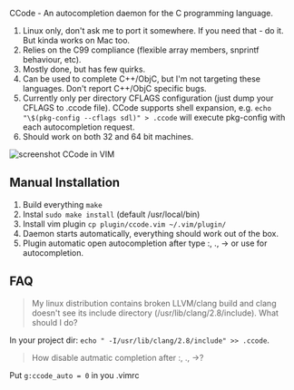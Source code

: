 CCode - An autocompletion daemon for the C programming language.

1. Linux only, don't ask me to port it somewhere. If you need that - do it. But kinda works on Mac too.
2. Relies on the C99 compliance (flexible array members, snprintf behaviour, etc).
3. Mostly done, but has few quirks.
4. Can be used to complete C++/ObjC, but I'm not targeting these languages. Don't report C++/ObjC specific bugs.
5. Currently only per directory CFLAGS configuration (just dump your CFLAGS to .ccode file). CCode supports shell expansion, e.g. `echo "\$(pkg-config --cflags sdl)" > .ccode` will execute pkg-config with each autocompletion request.
6. Should work on both 32 and 64 bit machines.

![screenshot CCode in VIM](http://ompldr.org/vZXRmbQ/vim_ccode.png)


Manual Installation
-------------------
1. Build everything `make`
2. Instal `sudo make install` (default /usr/local/bin)
3. Install vim plugin `cp plugin/ccode.vim ~/.vim/plugin/`
4. Daemon starts automatically, everything should work out of the box.
5. Plugin automatic open autocompletion after type <kdb>:</kdb>, <kdb>.</kdb>, <kdb>-></kdb> or use <C-x><C-o> for autocompletion.


FAQ
---
> My linux distribution contains broken LLVM/clang build and clang doesn't see its include directory (/usr/lib/clang/2.8/include). What should I do?

In your project dir: `echo " -I/usr/lib/clang/2.8/include" >> .ccode`.

> How disable autmatic completion after <kdb>:</kdb>, <kdb>.</kdb>, <kdb>-></kdb>?

Put `g:ccode_auto = 0` in you .vimrc
